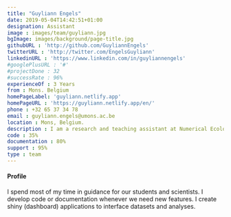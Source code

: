 ```yaml
---
title: "Guyliann Engels"
date: 2019-05-04T14:42:51+01:00
designation: Assistant
image : images/team/guyliann.jpg
bgImage: images/background/page-title.jpg
githubURL : 'http://github.com/GuyliannEngels'
twitterURL : 'http://twitter.com/EngelsGuyliann'
linkedinURL : 'https://www.linkedin.com/in/guyliannengels'
#googlePlusURL : '#'
#projectDone : 32
#successRate : 96%
experienceOf : 3 Years
from : Mons. Belgium
homePageLabel: 'guyliann.netlify.app'
homePageURL : 'https://guyliann.netlify.app/en/'
phone : +32 65 37 34 78
email : guyliann.engels@umons.ac.be
location : Mons, Belgium.
description : I am a research and teaching assistant at Numerical Ecology of Aquatic Systems laboratory, University of Mons (UMONS), Belgium. I spend my time between my thesis, guiding students through their master thesis and giving several practical works, mainly in biostatistics and data sciences.
code : 35%
documentation : 80%
support : 95%
type : team
---
```


#### Profile

I spend most of my time in guidance for our students and scientists. I develop code or documentation whenever we need new features. I create shiny (dashboard) applications to interface datasets and analyses.
